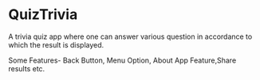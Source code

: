 # QuizTrivia
A trivia quiz app where one can answer various question in accordance to which the result is displayed.

Some Features- Back Button, Menu Option, About App Feature,Share results etc.
